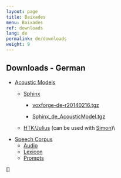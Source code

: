 ```yaml
---
layout: page
title: Baixades
menu: Baixades
ref: downloads
lang: de
permalink: de/downloads
weight: 9
---
```

Downloads - German
------------------

-   [Acoustic Models]
    -   [Sphinx][Acoustic Models]

        -   [voxforge-de-r20140216.tgz]

        -   [Sphinx\_de\_AcousticModel.tgz]

    -   [HTK/Julius] (can be used with [Simon])\

<!-- -->

-   [Speech Corpus]
    -   [Audio]
    -   [Lexicon]
    -   [Prompts]

[]

  [Acoustic Models]: http://www.repository.voxforge1.org/downloads/de/Tags/AcousticModels/
  [voxforge-de-r20140216.tgz]: http://www.repository.voxforge1.org/downloads/de/Tags/AcousticModels/voxforge-de-r20140216.tgz
  [Sphinx\_de\_AcousticModel.tgz]: http://www.repository.voxforge1.org/downloads/de/Tags/AcousticModels/Sphinx_de_AcousticModel.tgz
  [HTK/Julius]: http://www.repository.voxforge1.org/downloads/de/Tags/AcousticModels/voxforge_de_simon-2010-04-23.tar.bz2
  [Simon]: http://simon-listens.org/index.php?id=122&L=1
  [Speech Corpus]: http://www.repository.voxforge1.org/downloads/de/Trunk/
  [Audio]: http://www.repository.voxforge1.org/downloads/de/Trunk/Audio/
  [Lexicon]: http://www.repository.voxforge1.org/downloads/de/Trunk/Lexicon/
  [Prompts]: http://www.repository.voxforge1.org/downloads/de/Trunk/Prompts/
